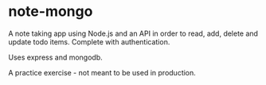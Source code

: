 # note-mongo

A note taking app using Node.js and an API in order to read, add, delete and update todo items. 
Complete with authentication.

Uses express and mongodb.

A practice exercise - not meant to be used in production.

